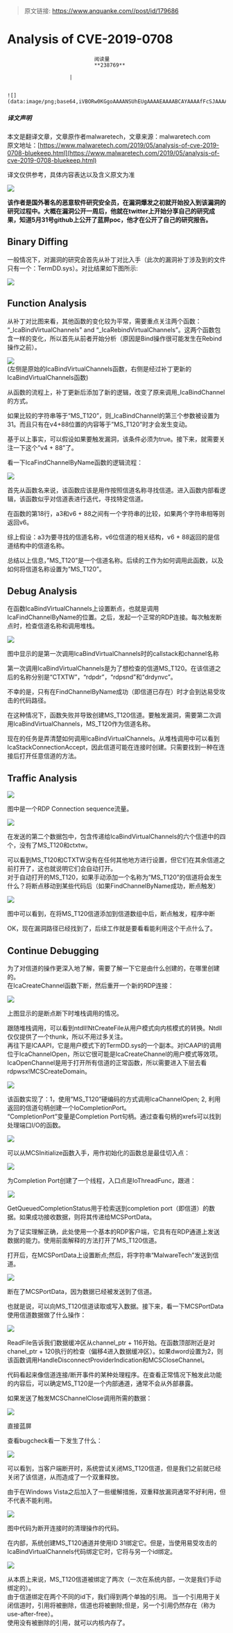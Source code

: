 > 原文链接: https://www.anquanke.com//post/id/179686 


# Analysis of CVE-2019-0708


                                阅读量   
                                **238769**
                            
                        |
                        
                                                                                                                                    ![](data:image/png;base64,iVBORw0KGgoAAAANSUhEUgAAAAEAAAABCAYAAAAfFcSJAAAAAXNSR0IArs4c6QAAAARnQU1BAACxjwv8YQUAAAAJcEhZcwAADsQAAA7EAZUrDhsAAAANSURBVBhXYzh8+PB/AAffA0nNPuCLAAAAAElFTkSuQmCC)
                                                                                            



##### 译文声明

本文是翻译文章，文章原作者malwaretech，文章来源：malwaretech.com
                                <br>原文地址：[https://www.malwaretech.com/2019/05/analysis-of-cve-2019-0708-bluekeep.html](https://www.malwaretech.com/2019/05/analysis-of-cve-2019-0708-bluekeep.html)

译文仅供参考，具体内容表达以及含义原文为准

[![](https://p5.ssl.qhimg.com/t01add6c7519af57cbe.png)](https://p5.ssl.qhimg.com/t01add6c7519af57cbe.png)



**该作者是国外著名的恶意软件研究安全员，在漏洞爆发之初就开始投入到该漏洞的研究过程中。大概在漏洞公开一周后，他就在twitter上开始分享自己的研究成果，知道5月31号github上公开了蓝屏poc，他才在公开了自己的研究报告。**

## Binary Diffing

一般情况下，对漏洞的研究会首先从补丁对比入手（此次的漏洞补丁涉及到的文件只有一个：TermDD.sys）。对比结果如下图所示:

[![](https://p3.ssl.qhimg.com/t01449b4a3c13693a2f.png)](https://p3.ssl.qhimg.com/t01449b4a3c13693a2f.png)



## Function Analysis

从补丁对比图来看，其他函数的变化较为平常，需要重点关注两个函数： “_IcaBindVirtualChannels” and “_IcaRebindVirtualChannels”。这两个函数包含一样的变化，所以首先从前者开始分析（原因是Bind操作很可能发生在Rebind操作之前）。

[![](https://p2.ssl.qhimg.com/t012d973755b21fa244.png)](https://p2.ssl.qhimg.com/t012d973755b21fa244.png)<br>
(左侧是原始的IcaBindVirtualChannels函数，右侧是经过补丁更新的IcaBindVirtualChannels函数)

从函数的流程上，补丁更新后添加了新的逻辑，改变了原来调用_IcaBindChannel的方式。

如果比较的字符串等于“MS_T120”，则_IcaBindChannel的第三个参数被设置为31。而且只有在v4+88位置的内容等于”MS_T120”时才会发生变动。

基于以上事实，可以假设如果要触发漏洞，该条件必须为true。接下来，就需要关注一下这个”v4 + 88”了。

看一下IcaFindChannelByName函数的逻辑流程：

[![](https://p0.ssl.qhimg.com/t019363a2b423d5016e.png)](https://p0.ssl.qhimg.com/t019363a2b423d5016e.png)

首先从函数名来说，该函数应该是用作按照信道名称寻找信道。进入函数内部看逻辑，该函数似乎对信道表进行迭代，寻找特定信道。

在函数的第18行，a3和v6 + 88之间有一个字符串的比较，如果两个字符串相等则返回v6。

综上假设：a3为要寻找的信道名称，v6位信道的相关结构，v6 + 88返回的是信道结构中的信道名称。

总结以上信息，”MS_T120”是一个信道名称。后续的工作为如何调用此函数，以及如何将信道名称设置为”MS_T120”。



## Debug Analysis

在函数IcaBindVirtualChannels上设置断点，也就是调用IcaFindChannelByName的位置。之后，发起一个正常的RDP连接。每次触发断点时，检查信道名称和调用堆栈。

[![](https://p3.ssl.qhimg.com/t014aef45cb4387d97f.png)](https://p3.ssl.qhimg.com/t014aef45cb4387d97f.png)

图中显示的是第一次调用IcaBindVirtualChannels时的callstack和channel名称

第一次调用IcaBindVirtualChannels是为了想检查的信道MS_T120。在该信道之后的名称分别是“CTXTW”，“rdpdr”，“rdpsnd”和“drdynvc”。

不幸的是，只有在FindChannelByName成功（即信道已存在）时才会到达易受攻击的代码路径。

在这种情况下，函数失败并导致创建MS_T120信道。要触发漏洞，需要第二次调用IcaBindVirtualChannels，MS_T120作为信道名称。

现在的任务是弄清楚如何调用IcaBindVirtualChannels。从堆栈调用中可以看到IcaStackConnectionAccept，因此信道可能在连接时创建。只需要找到一种在连接后打开任意信道的方法。



## Traffic Analysis

[![](https://p0.ssl.qhimg.com/t0122219401a7db5e1d.png)](https://p0.ssl.qhimg.com/t0122219401a7db5e1d.png)

图中是一个RDP Connection sequence流量。

[![](https://p3.ssl.qhimg.com/t0127cd307b7c0afdc4.png)](https://p3.ssl.qhimg.com/t0127cd307b7c0afdc4.png)

在发送的第二个数据包中，包含传递给IcaBindVirtualChannels的六个信道中的四个，没有了MS_T120和ctxtw。

可以看到MS_T120和CTXTW没有在任何其他地方进行设置，但它们在其余信道之前打开了，这也就说明它们会自动打开。<br>
对于自动打开的MS_T120，如果手动添加一个名称为”MS_T120”的信道将会发生什么？将断点移动到某些代码后（如果FindChannelByName成功，断点触发）

[![](https://p5.ssl.qhimg.com/t01c05322f841d2e8a1.png)](https://p5.ssl.qhimg.com/t01c05322f841d2e8a1.png)

图中可以看到，在将MS_T120信道添加到信道数组中后，断点触发，程序中断

OK，现在漏洞路径已经找到了，后续工作就是要看看能利用这个干点什么了。



## Continue Debugging

为了对信道的操作更深入地了解，需要了解一下它是由什么创建的，在哪里创建的。<br>
在IcaCreateChannel函数下断，然后重开一个新的RDP连接：

[![](https://p5.ssl.qhimg.com/t015c6c1bb3b550bcba.png)](https://p5.ssl.qhimg.com/t015c6c1bb3b550bcba.png)

上图显示的是断点断下时堆栈调用的情况。

跟随堆栈调用，可以看到ntdll!NtCreateFile从用户模式向内核模式的转换。Ntdll仅仅提供了一个thunk，所以不用过多关注。<br>
再往下是ICAAPI，它是用户模式下的TermDD.sys的一个副本。对ICAAPI的调用位于IcaChannelOpen，所以它很可能是IcaCreateChannel的用户模式等效项。<br>
IcaOpenChannel是用于打开所有信道的正常函数，所以需要进入下层去看rdpwsx!MCSCreateDomain。

[![](https://p4.ssl.qhimg.com/t015ee0d491427a1170.png)](https://p4.ssl.qhimg.com/t015ee0d491427a1170.png)

该函数实现了：1，使用”MS_T120”硬编码的方式调用IcaChannelOpen; 2, 利用返回的信道句柄创建一个IoCompletionPort。<br>
“CompletionPort”变量是Completion Port句柄。通过查看句柄的xrefs可以找到处理端口I/O的函数。

[![](https://p5.ssl.qhimg.com/t01381b30e3013e67bd.png)](https://p5.ssl.qhimg.com/t01381b30e3013e67bd.png)

可以从MCSInitialize函数入手，用作初始化的函数总是最佳切入点：

[![](https://p4.ssl.qhimg.com/t0189ae15f741a0cb91.png)](https://p4.ssl.qhimg.com/t0189ae15f741a0cb91.png)

为Completion Port创建了一个线程，入口点是IoThreadFunc，跟进：

[![](data:image/png;base64,iVBORw0KGgoAAAANSUhEUgAAAAEAAAABCAYAAAAfFcSJAAAAAXNSR0IArs4c6QAAAARnQU1BAACxjwv8YQUAAAAJcEhZcwAADsQAAA7EAZUrDhsAAAANSURBVBhXYzh8+PB/AAffA0nNPuCLAAAAAElFTkSuQmCC)](./picture/IoThreadFunc.png)[![](https://p3.ssl.qhimg.com/t015ae1ca71c00855b1.png)](https://p3.ssl.qhimg.com/t015ae1ca71c00855b1.png)

GetQueuedCompletionStatus用于检索送到completion port（即信道）的数据。如果成功接收数据，则将其传递给MCSPortData。

为了证实理解正确，此处使用一个基本的RDP客户端，它具有在RDP通道上发送数据的能力。使用前面解释的方法打开了MS_T120信道。

打开后，在MCSPortData上设置断点;然后，将字符串“MalwareTech”发送到信道。

[![](https://p3.ssl.qhimg.com/t01cef0e47dd4ff22e1.png)](https://p3.ssl.qhimg.com/t01cef0e47dd4ff22e1.png)

断在了MCSPortData，因为数据已经被发送到了信道。

也就是说，可以向MS_T120信道读取或写入数据。接下来，看一下MCSPortData使用信道数据做了什么操作：

[![](https://p3.ssl.qhimg.com/t014caba2d54988aa7c.png)](https://p3.ssl.qhimg.com/t014caba2d54988aa7c.png)

ReadFile告诉我们数据缓冲区从channel_ptr + 116开始。在函数顶部附近是对chanel_ptr + 120执行的检查（偏移4进入数据缓冲区）。如果dword设置为2，则该函数调用HandleDisconnectProviderIndication和MCSCloseChannel。

代码看起来像信道连接/断开事件的某种处理程序。在查看正常情况下触发此功能的内容后，可以确定MS_T120是一个内部通道，通常不会从外部暴露。

如果发送了触发MCSChannelClose调用所需的数据：

[![](https://p3.ssl.qhimg.com/t01986b0c04f52f673d.png)](https://p3.ssl.qhimg.com/t01986b0c04f52f673d.png)

直接蓝屏

查看bugcheck看一下发生了什么：

[![](https://p4.ssl.qhimg.com/t010e83842b76d34baa.png)](https://p4.ssl.qhimg.com/t010e83842b76d34baa.png)

可以看到，当客户端断开时，系统尝试关闭MS_T120信道，但是我们之前就已经关闭了该信道，从而造成了一个双重释放。

由于在Windows Vista之后加入了一些缓解措施，双重释放漏洞通常不好利用，但不代表不能利用。

[![](https://p2.ssl.qhimg.com/t0143df54784f59123f.png)](https://p2.ssl.qhimg.com/t0143df54784f59123f.png)

图中代码为断开连接时的清理操作的代码。

在内部，系统创建MS_T120通道并使用ID 31绑定它。但是，当使用易受攻击的IcaBindVirtualChannels代码绑定它时，它将与另一个id绑定。

[![](https://p3.ssl.qhimg.com/t0112b6a48355466489.png)](https://p3.ssl.qhimg.com/t0112b6a48355466489.png)

从本质上来说，MS_T120信道被绑定了两次（一次在系统内部，一次是我们手动绑定的）。<br>
由于信道绑定在两个不同的id下，我们得到两个单独的引用。 当一个引用用于关闭信道时，引用将被删除，信道也将被删除;但是，另一个引用仍然存在（称为use-after-free）。<br>
使用没有被删除的引用，就可以内核内存了。
